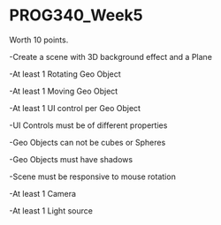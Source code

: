 # PROG340_Week5
Worth 10 points. 

-Create a scene with 3D background effect and a Plane

-At least 1 Rotating Geo Object

-At least 1 Moving Geo Object

-At least 1 UI control per Geo Object

-UI Controls must be of different properties

-Geo Objects can not be cubes or Spheres

-Geo Objects must have shadows

-Scene must be responsive to mouse rotation

-At least 1 Camera

-At least 1 Light source